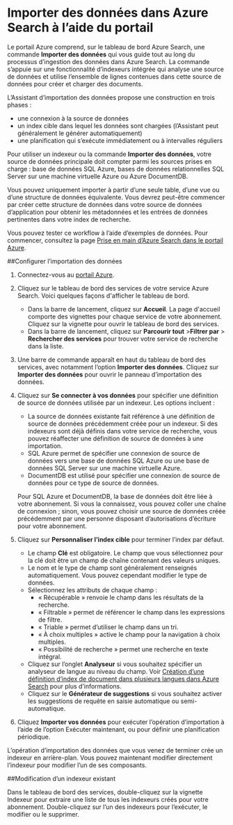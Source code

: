 <properties
	pageTitle="Importer des données dans Azure Search à l’aide d’indexeurs du portail Azure | Microsoft Azure | Service de recherche cloud hébergé"
	description="Comment utiliser les indexeurs dans le portail Azure."
	services="search"
	documentationCenter=""
	authors="HeidiSteen"
	manager="mblythe"
	editor=""
    tags="Azure Portal"/>

<tags
	ms.service="search"
	ms.devlang="na"
	ms.workload="search"
	ms.topic="get-started-article"
	ms.tgt_pltfrm="na"
	ms.date="03/10/2016"
	ms.author="heidist"/>

# Importer des données dans Azure Search à l’aide du portail

Le portail Azure comprend, sur le tableau de bord Azure Search, une commande **Importer des données** qui vous guide tout au long du processus d’ingestion des données dans Azure Search. La commande s’appuie sur une fonctionnalité d’indexeurs intégrée qui analyse une source de données et utilise l’ensemble de lignes contenues dans cette source de données pour créer et charger des documents.

L’Assistant d’importation des données propose une construction en trois phases :

- une connexion à la source de données
- un index cible dans lequel les données sont chargées (l’Assistant peut généralement le générer automatiquement)
- une planification qui s’exécute immédiatement ou à intervalles réguliers

Pour utiliser un indexeur ou la commande **Importer des données**, votre source de données principale doit compter parmi les sources prises en charge : base de données SQL Azure, bases de données relationnelles SQL Server sur une machine virtuelle Azure ou Azure DocumentDB.

Vous pouvez uniquement importer à partir d’une seule table, d’une vue ou d’une structure de données équivalente. Vous devrez peut-être commencer par créer cette structure de données dans votre source de données d’application pour obtenir les métadonnées et les entrées de données pertinentes dans votre index de recherche.

Vous pouvez tester ce workflow à l’aide d’exemples de données. Pour commencer, consultez la page [Prise en main d’Azure Search dans le portail Azure](search-get-started-portal.md).

##Configurer l’importation des données

1. Connectez-vous au [portail Azure](https://portal.azure.com).

2. Cliquez sur le tableau de bord des services de votre service Azure Search. Voici quelques façons d'afficher le tableau de bord.
	- Dans la barre de lancement, cliquez sur **Accueil**. La page d'accueil comporte des vignettes pour chaque service de votre abonnement. Cliquez sur la vignette pour ouvrir le tableau de bord des services.
	- Dans la barre de lancement, cliquez sur **Parcourir tout** >**Filtrer par** > **Rechercher des services** pour trouver votre service de recherche dans la liste.

3. Une barre de commande apparaît en haut du tableau de bord des services, avec notamment l’option **Importer des données**. Cliquez sur **Importer des données** pour ouvrir le panneau d’importation des données.

4. Cliquez sur **Se connecter à vos données** pour spécifier une définition de source de données utilisée par un indexeur. Les options incluent :
	- 	La source de données existante fait référence à une définition de source de données précédemment créée pour un indexeur. Si des indexeurs sont déjà définis dans votre service de recherche, vous pouvez réaffecter une définition de source de données à une importation.
	- 	SQL Azure permet de spécifier une connexion de source de données vers une base de données SQL Azure ou une base de données SQL Server sur une machine virtuelle Azure.
	- 	DocumentDB est utilisé pour spécifier une connexion de source de données pour ce type de source de données.

   Pour SQL Azure et DocumentDB, la base de données doit être liée à votre abonnement. Si vous la connaissez, vous pouvez coller une chaîne de connexion ; sinon, vous pouvez choisir une source de données créée précédemment par une personne disposant d’autorisations d’écriture pour votre abonnement.

5. Cliquez sur **Personnaliser l’index cible** pour terminer l’index par défaut.
	- Le champ **Clé** est obligatoire. Le champ que vous sélectionnez pour la clé doit être un champ de chaîne contenant des valeurs uniques.
	- Le nom et le type de champ sont généralement renseignés automatiquement. Vous pouvez cependant modifier le type de données.
	- Sélectionnez les attributs de chaque champ :
		- « Récupérable » renvoie le champ dans les résultats de la recherche.
		- « Filtrable » permet de référencer le champ dans les expressions de filtre.
		- « Triable » permet d’utiliser le champ dans un tri.
		- « À choix multiples » active le champ pour la navigation à choix multiples.
		- « Possibilité de recherche » permet une recherche en texte intégral.
	- Cliquez sur l’onglet **Analyseur** si vous souhaitez spécifier un analyseur de langue au niveau du champ. Voir [Création d’une définition d’index de document dans plusieurs langues dans Azure Search](search-language-support.md) pour plus d’informations.
	- Cliquez sur le **Générateur de suggestions** si vous souhaitez activer les suggestions de requête en saisie automatique ou semi-automatique.

6. Cliquez **Importer vos données** pour exécuter l’opération d’importation à l’aide de l’option Exécuter maintenant, ou pour définir une planification périodique.

L’opération d’importation des données que vous venez de terminer crée un indexeur en arrière-plan. Vous pouvez maintenant modifier directement l’indexeur pour modifier l’un de ses composants.

##Modification d’un indexeur existant

Dans le tableau de bord des services, double-cliquez sur la vignette Indexeur pour extraire une liste de tous les indexeurs créés pour votre abonnement. Double-cliquez sur l’un des indexeurs pour l’exécuter, le modifier ou le supprimer.

<!---HONumber=AcomDC_0316_2016-->